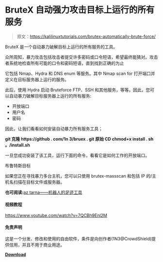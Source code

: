 # BruteX 自动强力攻击目标上运行的所有服务

> 原文：<https://kalilinuxtutorials.com/brutex-automatically-brute-force/>

BruteX 是一个自动暴力破解目标上运行的所有服务的工具。

众所周知，暴力攻击包括攻击者提交许多密码或口令短语，希望最终能猜对。攻击者系统地检查所有可能的口令和密码短语，直到找到正确的为止

它包括 Nmap、Hydra 和 DNS enum 等服务。其中 Nmap scan for 打开端口并定义在目标服务器上运行的服务。

此后，使用 Hydra 启动 Bruteforce FTP、SSH 和其他服务，等等。因此，您可以自动暴力破解目标服务器上运行的所有服务:

*   开放端口
*   用户名
*   密码

因此，让我们看看如何安装自动暴力所有服务工具；

**git 克隆 https://github . com/1n 3/bruex . git
原始 CD
chmod+x install . sh
。/install.sh**

一旦您成功安装了该工具，运行下面的命令，看看它是如何工作的开放端口。

布鲁特斯目标

如果您正在寻找暴力多台主机，您可以只使用 brutex-massscan 和包括 IP 的/主机名扫描在目标文件或服务器。

**也可阅读:**[az tarna——机器人的足迹工具](https://kalilinuxtutorials.com/aztarna-footprinting-robots/)

#### **视频教程**

https://www.youtube.com/watch?v=7QCBh9Enl2M

#### **免责声明**

这是一个分发、修改和使用的自由软件，条件是向创作者(1N3@CrowdShield)提供信用，并且不用于商业用途。

[**Download**](https://github.com/1N3/BruteX)